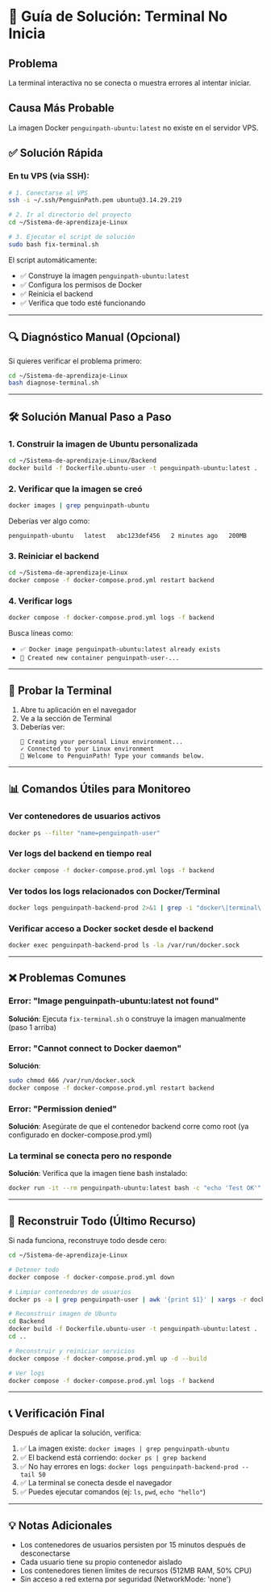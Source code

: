 # 🐧 Guía de Solución: Terminal No Inicia

## Problema
La terminal interactiva no se conecta o muestra errores al intentar iniciar.

## Causa Más Probable
La imagen Docker `penguinpath-ubuntu:latest` no existe en el servidor VPS.

## ✅ Solución Rápida

### En tu VPS (via SSH):

```bash
# 1. Conectarse al VPS
ssh -i ~/.ssh/PenguinPath.pem ubuntu@3.14.29.219

# 2. Ir al directorio del proyecto
cd ~/Sistema-de-aprendizaje-Linux

# 3. Ejecutar el script de solución
sudo bash fix-terminal.sh
```

El script automáticamente:
- ✅ Construye la imagen `penguinpath-ubuntu:latest`
- ✅ Configura los permisos de Docker
- ✅ Reinicia el backend
- ✅ Verifica que todo esté funcionando

---

## 🔍 Diagnóstico Manual (Opcional)

Si quieres verificar el problema primero:

```bash
cd ~/Sistema-de-aprendizaje-Linux
bash diagnose-terminal.sh
```

---

## 🛠️ Solución Manual Paso a Paso

### 1. Construir la imagen de Ubuntu personalizada

```bash
cd ~/Sistema-de-aprendizaje-Linux/Backend
docker build -f Dockerfile.ubuntu-user -t penguinpath-ubuntu:latest .
```

### 2. Verificar que la imagen se creó

```bash
docker images | grep penguinpath-ubuntu
```

Deberías ver algo como:
```
penguinpath-ubuntu   latest   abc123def456   2 minutes ago   200MB
```

### 3. Reiniciar el backend

```bash
cd ~/Sistema-de-aprendizaje-Linux
docker compose -f docker-compose.prod.yml restart backend
```

### 4. Verificar logs

```bash
docker compose -f docker-compose.prod.yml logs -f backend
```

Busca líneas como:
- `✅ Docker image penguinpath-ubuntu:latest already exists`
- `🐳 Created new container penguinpath-user-...`

---

## 🧪 Probar la Terminal

1. Abre tu aplicación en el navegador
2. Ve a la sección de Terminal
3. Deberías ver:
   ```
   🐧 Creating your personal Linux environment...
   ✓ Connected to your Linux environment
   🐧 Welcome to PenguinPath! Type your commands below.
   ```

---

## 📊 Comandos Útiles para Monitoreo

### Ver contenedores de usuarios activos
```bash
docker ps --filter "name=penguinpath-user"
```

### Ver logs del backend en tiempo real
```bash
docker compose -f docker-compose.prod.yml logs -f backend
```

### Ver todos los logs relacionados con Docker/Terminal
```bash
docker logs penguinpath-backend-prod 2>&1 | grep -i "docker\|terminal\|container"
```

### Verificar acceso a Docker socket desde el backend
```bash
docker exec penguinpath-backend-prod ls -la /var/run/docker.sock
```

---

## ❌ Problemas Comunes

### Error: "Image penguinpath-ubuntu:latest not found"
**Solución**: Ejecuta `fix-terminal.sh` o construye la imagen manualmente (paso 1 arriba)

### Error: "Cannot connect to Docker daemon"
**Solución**: 
```bash
sudo chmod 666 /var/run/docker.sock
docker compose -f docker-compose.prod.yml restart backend
```

### Error: "Permission denied"
**Solución**: Asegúrate de que el contenedor backend corre como root (ya configurado en docker-compose.prod.yml)

### La terminal se conecta pero no responde
**Solución**: Verifica que la imagen tiene bash instalado:
```bash
docker run -it --rm penguinpath-ubuntu:latest bash -c "echo 'Test OK'"
```

---

## 🔄 Reconstruir Todo (Último Recurso)

Si nada funciona, reconstruye todo desde cero:

```bash
cd ~/Sistema-de-aprendizaje-Linux

# Detener todo
docker compose -f docker-compose.prod.yml down

# Limpiar contenedores de usuarios
docker ps -a | grep penguinpath-user | awk '{print $1}' | xargs -r docker rm -f

# Reconstruir imagen de Ubuntu
cd Backend
docker build -f Dockerfile.ubuntu-user -t penguinpath-ubuntu:latest .
cd ..

# Reconstruir y reiniciar servicios
docker compose -f docker-compose.prod.yml up -d --build

# Ver logs
docker compose -f docker-compose.prod.yml logs -f backend
```

---

## 📞 Verificación Final

Después de aplicar la solución, verifica:

1. ✅ La imagen existe: `docker images | grep penguinpath-ubuntu`
2. ✅ El backend está corriendo: `docker ps | grep backend`
3. ✅ No hay errores en logs: `docker logs penguinpath-backend-prod --tail 50`
4. ✅ La terminal se conecta desde el navegador
5. ✅ Puedes ejecutar comandos (ej: `ls`, `pwd`, `echo "hello"`)

---

## 💡 Notas Adicionales

- Los contenedores de usuarios persisten por 15 minutos después de desconectarse
- Cada usuario tiene su propio contenedor aislado
- Los contenedores tienen límites de recursos (512MB RAM, 50% CPU)
- Sin acceso a red externa por seguridad (NetworkMode: 'none')
